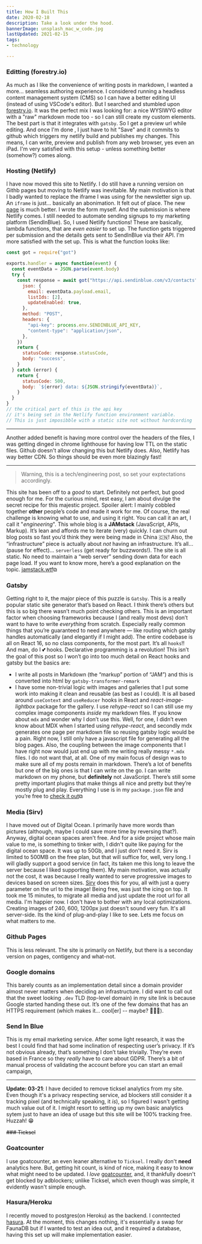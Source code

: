```yaml
---
title: How I Built This
date: 2020-02-18
description: Take a look under the hood.
bannerImage: unsplash_mac_w_code.jpg
lastUpdated: 2021-02-15
tags:
- technology

---
```

### Editting (forestry.io)

As much as I like the convenience of writing posts in markdown, I wanted a more... seamless authoring experience. I considered running a headless content management system (CMS) so I can have a better editing UI (instead of using VSCode's editor). But I searched and stumbled upon [forestry.io](https://forestry.io). It was the perfect mix I was looking for: a nice WYSIWYG editor with a "raw" markdown mode too - so I can still create my custom elements. The best part is that it integrates with `gatsby`. So I get a preview url while editing. And once I'm done , I just have to hit "Save" and it commits to github which triggers my netlify build and publishes my changes. This means, I can write, preview and publish from any web browser, yes even an iPad. I'm very satisfied with this setup - unless something better (somehow?) comes along.

### Hosting (Netlify)

I have now moved this site to Netlify. I do still have a running version on Githb pages but moving to Netlify was inevitable. My main motivation is that I badly wanted to replace the iframe I was using for the newsletter sign up. An `iframe` is just... basically an abonimation. It felt out of place. The new [page](/newsletter) is much better. I wrote the form myself. And the submission is where Netlify comes. I still needed to automate sending signups to my marketing platform (SendInBlue). So, I used Netlify functions! These are basically, lambda functions, that are _even easier_ to set up. The function gets triggered per submission and the details gets sent to SendInBlue via their API. I'm more satisfied with the set up.
This is what the function looks like:

```js
const got = require("got")

exports.handler = async function(event) {
  const eventData = JSON.parse(event.body)
  try {
    const response = await got("https://api.sendinblue.com/v3/contacts", {
      json: {
        email: eventData.payload.email,
        listIds: [2],
        updateEnabled: true,
      },
      method: "POST",
      headers: {
        "api-key": process.env.SENDINBLUE_API_KEY,
        "content-type": "application/json",
      },
    })
    return {
      statusCode: response.statusCode,
      body: "success",
    }
  } catch (error) {
    return {
      statusCode: 500,
      body: `${error} data: ${JSON.stringify(eventData)}`,
    }
  }
}
// the critical part of this is the api key
// it's being set in the Netlify function environment variable.
// This is just imposibble with a static site not without hardcording
```

***

Another added benefit is having more control over the headers of the files, I was getting dinged in chrome lighthouse for having low TTL on the static files. Github doesn't allow changing this but Netlify does. Also, Netlify has way better CDN. So things should be even more blazingly fast!

***

> Warning, this is a tech/engineering post, so set your exptectations accordingly.

This site has been off to a _good_ to start. Definitely not perfect, but good enough for me. For the curious mind, rest easy, I am about divulge the secret recipe for this majestic project. Spoiler alert: I mainly cobbled together **other** people’s code and made it work for me. Of course, the real challenge is knowing what to use, and using it right. You can call it an art, I call it "_engineering_". This whole blog is a **JAMstack** (JavaScript, APIs, Markup). It’s lean and affords me to iterate (very) quickly. I can churn out blog posts so fast you’d think they were being made in China 🇨🇳! Also, the “infrastructure” piece is actually about _not_ having an infrastructure. It’s all… (pause for effect)… `serverless` (get ready for buzzwords!). The site is all static. No need to maintain a “web server” sending down data for each page load. If you want to know more, here’s a good explanation on the topic. [jamstack.wtf](https://jamstack.wtf/)⧉

### Gatsby

Getting right to it, the major piece of this puzzle is `Gatsby`. This is a really popular static site generator that’s based on React. I think there’s others but this is so big there wasn’t much point checking others. This is an important factor when choosing frameworks because I (and really most devs) don’t want to have to write _everything_ from scratch. Especially really common things that you’re guaranteed to need anywhere — like routing which gatsby handles automatically (and elegantly if I might add). The entire codebase is all on React 16, so no class components, for the most part. It’s all `hooks`!! And man, do I 💕 hooks. Declarative programming is a revolution! This isn’t the goal of this post so I won’t go into too much detail on React hooks and gatsby but the basics are:

* I write all posts in Markdown (the “markup” portion of “JAM”) and this is converted into html by `gatsby-transformer-remark`
* I have some non-trivial logic with images and galleries that I put some work into making it clean and reusable (as best as I could). It is all based around `useContext` and `useReducer` hooks in React and _react-image-lightbox_ package for the gallery. I use _rehype-react_ so I can still use my complex image components _inside_ my markdown files. If you know about `mdx` and wonder why I don’t use this. Well, for one, I didn’t even know about MDX when I started using _rehype-react_, and secondly mdx generates one page per markdown file so reusing gatsby logic would be a pain. Right now, I still only have a javascript file for generating all the blog pages. Also, the coupling between the image components that I have right now would just end up with me writing really messy `*.mdx` files. I do not want that, at all. One of my main focus of design was to make sure all of my posts remain in markdown. There’s a lot of benefits but one of the big ones is that I can write on the go. I can write markdown on my phone, but **definitely** not JavaScript. There’s still some pretty important plugins that make things all nice and pretty but they’re mostly plug and play. Everything I use is in my `package.json` file and you’re free to [check it out](https://github.com/dshomoye/dshomoye.github.io/blob/gatsby/package.json)⧉

### Media (Sirv)

I have moved out of Digital Ocean. I primarily have more words than pictures (although, maybe I could save more time by reversing that?). Anyway, digital ocean spaces aren't free. And for a side project whose main value to me, is something to tinker with, I didn't quite like paying for the digital ocean space. It was up to 50Gb, and I just don't need it. Sirv is limited to 500MB on the free plan, but that will suffice for, well, very long. I will gladly support a good service (in fact, its taken me this long to leave the server because I liked supporting them). My main motivation, was actually not the cost, it was because I really wanted to serve progressive images to devices based on screen sizes. [Sirv](https://sirv.com) does this for you, all with just a query parameter on the url to the image! Being free, was just the icing on top. It took me 15 minutes, to migrate all media and just update the root url for all media. I'm happier now. I don't have to bother with any local optimizations. Creating images of 240, 600, 1200px just doesn't sound very fun. It's all server-side. Its the kind of plug-and-play I like to see. Lets me focus on what matters to me.

### Github Pages

This is less relevant. The site is primarily on Netlify, but there is a seconday version on pages, contigency and what-not.

### Google domains

This barely counts as an implementation detail since a domain provider almost never matters when deciding an infrastructure. I did want to call out that the sweet looking `.dev` TLD (top-level domain) in my site link is because Google started handing these out. It’s one of the few domains that has an HTTPS requirement (which makes it... cool\[er\] -- maybe? 🤷🏾‍♂️).

### Send In Blue

This is my email marketing service. After some light research, it was the best I could find that had some inclination of respecting user’s privacy. If it’s not obvious already, that’s something I don’t take trivially. They’re even based in France so they _really_ have to care about GDPR. There’s a bit of manual process of validating the account before you can start an email campaign,

***

**Update: 03-21**:
I have decided to remove ticksel analytics from my site. Even though it's a privacy respecting service, ad blockers still consider it a tracking pixel (and technically speaking, it _is_), so I figured I wasn't getting much value out of it. I might resort to setting up my own basic analytics sytem just to have an idea of usage but this site will be 100% tracking free. Huzzah! 😁

~~### Ticksel~~

### Goatcounter

I use goatcounter, an even leaner alternative to `Ticksel`. I really don't **need** analytics here. But, getting hit count, is kind of nice, making it easy to know what might need to be updated. I _love_ [goatcounter](https://goatcounter.com), and, it thankfully doesn't get blocked by adblockers; unlike Ticksel, which even though was simple, it evidently wasn't simple enough.

### Hasura/Heroku
I recently moved to postgres(on Heroku) as the backend. I conntected [hasura](https://hasura.io). At the moment, this changes nothing, it's essentially a swap for FaunaDB but if I wanted to test an idea out, and it required a database, having this set up will make implementation easier.
